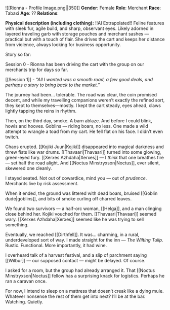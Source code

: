 ![[Rionna - Profile Image.png||350]]
**Gender**: Female
**Role**: Merchant
**Race**: Tabaxi
**Age**: ?? 
**Relations**: 

**Physical description (including clothing):** !!AI Extrapolated!! 
Feline features with sleek fur, agile build, and sharp, observant eyes. Likely adorned in layered traveling garb with storage pouches and merchant sashes — practical but with a touch of flair. She drives the cart and keeps her distance from violence, always looking for business opportunity.

Story so far:

Session 0 - Rionna has been driving the cart with the group on our merchants trip for days so far.

[[Session 1]] - _“All I wanted was a smooth road, a few good deals, and perhaps a story to bring back to the market.”_

The journey had been... tolerable. The road was clear, the coin promised decent, and while my travelling companions weren’t exactly the refined sort, they kept to themselves—mostly. I kept the cart steady, eyes ahead, claws lightly tapping the reins in rhythm.

Then, on the third day, smoke. A barn ablaze. And before I could blink, howls and hooves. Goblins — riding boars, no less. One made a wild attempt to wrangle a toad from my cart. He fell flat on his face. I didn’t even twitch.

Chaos erupted. [[Kojiki Juun|Kojiki]] disappeared into magical darkness and threw fists like war drums. [[Thavaari|Thavaari]] turned into some glowing, green-eyed fury. [[Xerxes Azhdaha|Xerxes]] — I _think_ that one breathes fire — set half the road alight. And [[Noctus Minstryxson|Noctus]], ever silent, skewered one cleanly.

I stayed seated. Not out of cowardice, mind you — out of _prudence_. Merchants live by risk assessment.

When it ended, the ground was littered with dead boars, bruised [[Goblin dude|goblins]], and bits of smoke curling off charred leaves.

We found two survivors — a half-orc woman, [[Helga]], and a man clinging close behind her. Kojiki vouched for them. [[Thavaari|Thavaari]] seemed wary. [[Xerxes Azhdaha|Xerxes]] seemed like he was trying to sell something.

Eventually, we reached [[Dirthfell]]. It was... charming, in a rural, underdeveloped sort of way. I made straight for the inn — _The Wilting Tulip_. Rustic. Functional. More importantly, it had wine.

I overheard talk of a harvest festival, and a slip of parchment saying [[Wilbur]] — our supposed contact — might be delayed. Of course.

I asked for a room, but the group had already arranged it. That [[Noctus Minstryxson|Noctus]] fellow has a surprising knack for logistics. Perhaps he ran a caravan once.

For now, I intend to sleep on a mattress that doesn’t creak like a dying mule. Whatever nonsense the rest of them get into next? I’ll be at the bar. Watching. Quietly.